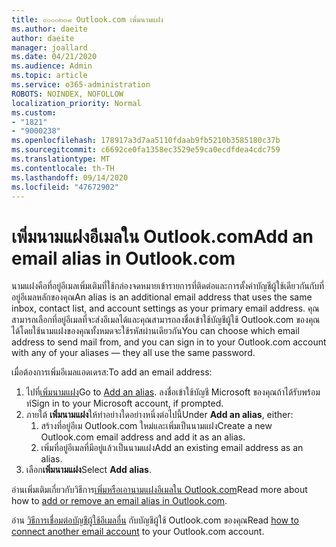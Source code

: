 ```yaml
---
title: ๙๐๐๐๒๓๘ Outlook.com เพิ่มนามแฝง
ms.author: daeite
author: daeite
manager: joallard
ms.date: 04/21/2020
ms.audience: Admin
ms.topic: article
ms.service: o365-administration
ROBOTS: NOINDEX, NOFOLLOW
localization_priority: Normal
ms.custom:
- "1821"
- "9000238"
ms.openlocfilehash: 178917a3d7aa5110fdaab9fb5210b3585180c37b
ms.sourcegitcommit: c6692ce0fa1358ec3529e59ca0ecdfdea4cdc759
ms.translationtype: MT
ms.contentlocale: th-TH
ms.lasthandoff: 09/14/2020
ms.locfileid: "47672902"
---
```

# <a name="add-an-email-alias-in-outlookcom"></a><span data-ttu-id="7f44f-102">เพิ่มนามแฝงอีเมลใน Outlook.com</span><span class="sxs-lookup"><span data-stu-id="7f44f-102">Add an email alias in Outlook.com</span></span>

<span data-ttu-id="7f44f-103">นามแฝงคือที่อยู่อีเมลเพิ่มเติมที่ใช้กล่องจดหมายเข้ารายการที่ติดต่อและการตั้งค่าบัญชีผู้ใช้เดียวกันกับที่อยู่อีเมลหลักของคุณ</span><span class="sxs-lookup"><span data-stu-id="7f44f-103">An alias is an additional email address that uses the same inbox, contact list, and account settings as your primary email address.</span></span> <span data-ttu-id="7f44f-104">คุณสามารถเลือกที่อยู่อีเมลที่จะส่งอีเมลได้และคุณสามารถลงชื่อเข้าใช้บัญชีผู้ใช้ Outlook.com ของคุณได้โดยใช้นามแฝงของคุณทั้งหมดจะใช้รหัสผ่านเดียวกัน</span><span class="sxs-lookup"><span data-stu-id="7f44f-104">You can choose which email address to send mail from, and you can sign in to your Outlook.com account with any of your aliases — they all use the same password.</span></span>

<span data-ttu-id="7f44f-105">เมื่อต้องการเพิ่มอีเมลแอดเดรส:</span><span class="sxs-lookup"><span data-stu-id="7f44f-105">To add an email address:</span></span>

1. <span data-ttu-id="7f44f-106">ไปที่[เพิ่มนามแฝง](https://go.microsoft.com/fwlink/p/?linkid=864833)</span><span class="sxs-lookup"><span data-stu-id="7f44f-106">Go to [Add an alias](https://go.microsoft.com/fwlink/p/?linkid=864833).</span></span> <span data-ttu-id="7f44f-107">ลงชื่อเข้าใช้บัญชี Microsoft ของคุณถ้าได้รับพร้อมท์</span><span class="sxs-lookup"><span data-stu-id="7f44f-107">Sign in to your Microsoft account, if prompted.</span></span>
2. <span data-ttu-id="7f44f-108">ภายใต้ **เพิ่มนามแฝง**ให้ทำอย่างใดอย่างหนึ่งต่อไปนี้</span><span class="sxs-lookup"><span data-stu-id="7f44f-108">Under **Add an alias**, either:</span></span>
    1. <span data-ttu-id="7f44f-109">สร้างที่อยู่อีเม Outlook.com ใหม่และเพิ่มเป็นนามแฝง</span><span class="sxs-lookup"><span data-stu-id="7f44f-109">Create a new Outlook.com email address and add it as an alias.</span></span>
    2. <span data-ttu-id="7f44f-110">เพิ่มที่อยู่อีเมลที่มีอยู่แล้วเป็นนามแฝง</span><span class="sxs-lookup"><span data-stu-id="7f44f-110">Add an existing email address as an alias.</span></span>
3. <span data-ttu-id="7f44f-111">เลือก**เพิ่มนามแฝง**</span><span class="sxs-lookup"><span data-stu-id="7f44f-111">Select **Add alias**.</span></span>

<span data-ttu-id="7f44f-112">อ่านเพิ่มเติมเกี่ยวกับวิธีการ[เพิ่มหรือเอานามแฝงอีเมลใน Outlook.com](https://support.office.com/article/459b1989-356d-40fa-a689-8f285b13f1f2?wt.mc_id=Office_Outlook_com_Alchemy)</span><span class="sxs-lookup"><span data-stu-id="7f44f-112">Read more about how to [add or remove an email alias in Outlook.com](https://support.office.com/article/459b1989-356d-40fa-a689-8f285b13f1f2?wt.mc_id=Office_Outlook_com_Alchemy).</span></span>  

<span data-ttu-id="7f44f-113">อ่าน [วิธีการเชื่อมต่อบัญชีผู้ใช้อีเมลอื่น](https://support.office.com/article/c5224df4-5885-4e79-91ba-523aa743f0ba?wt.mc_id=Office_Outlook_com_Alchemy) กับบัญชีผู้ใช้ Outlook.com ของคุณ</span><span class="sxs-lookup"><span data-stu-id="7f44f-113">Read [how to connect another email account](https://support.office.com/article/c5224df4-5885-4e79-91ba-523aa743f0ba?wt.mc_id=Office_Outlook_com_Alchemy) to your Outlook.com account.</span></span>